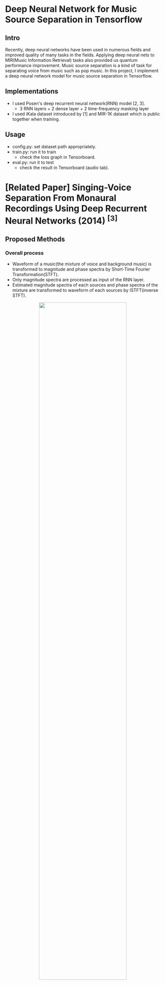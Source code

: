 # Deep Neural Network for Music Source Separation in Tensorflow
## Intro
Recently, deep neural networks have been used in numerous fields and improved quality of many tasks in the fields. 
Applying deep neural nets to MIR(Music Information Retrieval) tasks also provided us quantum performance improvement.
Music source separation is a kind of task for separating voice from music such as pop music.
In this project, I implement a deep neural network model for music source separation in Tensorflow.

## Implementations
* I used Posen's deep recurrent neural network(RNN) model [2, 3].
  * 3 RNN layers + 2 dense layer + 2 time-frequency masking layer
* I used iKala dataset introduced by [1] and MIR-1K dataset which is public together when training.

## Usage
* config.py: set dataset path appropriately.
* train.py: run it to train
  * check the loss graph in Tensorboard.
* eval.py: run it to test
  * check the result in Tensorboard (audio tab).

# \[Related Paper\] Singing-Voice Separation From Monaural Recordings Using Deep Recurrent Neural Networks (2014) <sup>\[3\]</sup>
## Proposed Methods
### Overall process
* Waveform of a music(the mixture of voice and background music) is transformed to magnitude and phase spectra by Short-Time Fourier Transformation(STFT).
* Only magnitude spectra are processed as input of the RNN layer.
* Estimated magnitude spectra of each sources and phase spectra of the mixture are transformed to waveform of each sources by ISTFT(inverse STFT).
<p align="center"><img src="https://raw.githubusercontent.com/andabi/music-source-separation/master/materials/posen/overall.png" width="75%"></p>

### Model
* RNN layers (3 layers)
* Dense layer
  * 1 for each source
* Time-frequency masking layer (normalization)
  * 1 for each source
  * no non-linearity
  * src1's magnitude + src2's magnitude = input's magnitude
<p align="center"><img src="https://raw.githubusercontent.com/andabi/music-source-separation/master/materials/posen/model.png" width="75%"></p>

### Loss
* Mean squared error(MSE) or KL divergence between estimated magnitude and ground true are used as the loss function.

<p align="center"><img src="https://raw.githubusercontent.com/andabi/music-source-separation/master/materials/posen/mse.png" height="30px"></p>

<p align="center"><img src="https://raw.githubusercontent.com/andabi/music-source-separation/master/materials/posen/kl.png" height="30px"></p>

* Further, to prevent different sources to get similar each other, 'discrimination' term is considered additionally.
  * The discrimination weight(r) should be carefully chosen because it causes ignoring the first term when training(large r (e.g. r >= 1) makes the result bad)
<p align="center"><img src="https://raw.githubusercontent.com/andabi/music-source-separation/master/materials/posen/disc_mse.png" height="30px"></p>

<p align="center"><img src="https://raw.githubusercontent.com/andabi/music-source-separation/master/materials/posen/disc_kl.png" height="30px"></p>


## Experiments
### Settings
* [MIR-1K dataset](https://sites.google.com/site/unvoicedsoundseparation/mir-1k) is used.
  * 1000 song clip with a sample rate of 16KHz, with duration from 4 to 13 secs.
  * extracted from 110 Karaoke songs performed by both male and female amateurs.
  * singing voice and background music in different channels.
* Data augmentation
  * circularly shift the singing voice and mix them with the background music.
* 1024 points STFT with 50% overlap (hop size=512 points)
* L-BFGS optimizer rather than gradient decent optimizers
* Concatenating neighboring 1 frame
  * To enrich context, previous and next frames are concatenated to current frame.
### Evaluation Metric
* [BSS-EVAL 3.0 metrics](https://hal.inria.fr/inria-00544230/document) are used.
* (<b>v'</b> = estimated voice, <b>v</b> = ground truth voice, <b>m</b> = ground truth music, <b>x</b> = the mixture)
  * Source to Distortion Ratio (SDR) or GSDR(length weighted)
    * SDR(<b>v</b>) = how similar <b>v'</b> with <b>v</b>?
  * Source to Interferences Ratio (SIR) or GSIR(length weighted)
    * SIR(<b>v</b>) = how discriminative <b>v'</b> with <b>m</b>?
  * Sources to Artifacts Ratio (SAR) or GSAR(length weighted)
  * NSDR(Normalized SDR) or GNSDR(length weighted)
    * SDR improvement between the estimated voice and the mixture.
    * SDR(<b>v'</b>, <b>v</b>) - SDR(<b>x</b>, <b>v</b>)
### Results
* The proposed neural network models achieve 2.30-2.48 dB GNSDR gain, 4.32-5.42 dB GSIR gain with similar GSAR performance, compared with conventional approaches. (quantum jump!!!)
<p align="center"><img src="https://raw.githubusercontent.com/andabi/music-source-separation/master/materials/posen/result3.png" width="50%"></p>

* Concatenating neighboring 1 frame provides better results.
We can make a assumption that more sufficient information than single frame provides more hint to the neural net.
<p align="center"><img src="https://raw.githubusercontent.com/andabi/music-source-separation/master/materials/posen/result1.png" width="50%"></p>

* The RNN-based models, in fact, do not make any plausible improvement comparing with DNN.
But discriminative training with carefully chosen weight(r) provides a bit better performance in the experiments.
<p align="center"><img src="https://raw.githubusercontent.com/andabi/music-source-separation/master/materials/posen/result2.png" width="50%"></p>

* A visualization of magnitude spectrogram (in log scale) for the mixture, voice, and background music.
<p align="center"><img src="https://raw.githubusercontent.com/andabi/music-source-separation/master/materials/posen/result4.png" width="100%"></p>

# \[Related Paper\] Music Signal Processing Using Vector Product Neural Networks (2017) <sup>\[1\]</sup>
## Approach
* Some transformation methods are applied to enrich the information for each frame
  * Instead of Posen's approach(simply concatenate previous-k and subsequent-k frames)
* Vector Product Neural Network(VPNN) proposed by [4] is used.
  * In VPNN, the input data, weights, and biases are all three-dimensional vectors
  * each elements(vectors) are operated by cross product of vectors.
<p align="center"><img src="https://raw.githubusercontent.com/andabi/music-source-separation/master/materials/zhe-cheng/vvpn.png" width="50%"></p>

### Context-windowed Transformation (WVPNN)
* previous, current, and subsequent frame as 3-dimensional vector
* take only second value(current frame) as output in 3-dimensional output vector
### Spectral-color Transformation (CVPNN)
* Transformation the magnitude to RGB colored value (3-dimensional vector)
  * x is the magnitude of each t-f unit,
  * n a scalar to bias the generation of RGB values.
    * empirically set n to 0.0938 in this work.
<p align="center"><img src="https://raw.githubusercontent.com/andabi/music-source-separation/master/materials/zhe-cheng/spectral_color_trans.png" width="50%"></p>

### Loss
* MSE loss is used like Posen's work.
## Experiments
### Settings
* [iKala dataset](http://mac.citi.sinica.edu.tw/ikala/) is used.
  * 252 30-second excerpts sampled from 206 iKala songs
* 63 training clips and 189 testing clips. 
* All clips are downsampled to 16000 Hz. 
* 1024-point window and a 256-point hop size.
* VPNN of 3-layers and 512 units each layer.
* time frequency masking applied.

### Evaluation Metric
[GNSDR, GSIR, GSAR](https://hal.inria.fr/inria-00544230/document) are used.
### Results
* CVPNN and WVPNN performs better than DNNs which have same size of weights.
<p align="center"><img src="https://raw.githubusercontent.com/andabi/music-source-separation/master/materials/zhe-cheng/result.png" width="75%"></p>

# References
1. Zhe-Cheng Fan, Tak-Shing T. Chan, Yi-Hsuan Yang, and Jyh-Shing R. Jang, "[Music Signal Processing Using Vector Product
Neural Networks](http://mac.citi.sinica.edu.tw/~yang/pub/fan17dlm.pdf)", Proc. of the First Int. Workshop on Deep Learning and Music joint with IJCNN, May, 2017
2. P.-S. Huang, M. Kim, M. Hasegawa-Johnson, P. Smaragdis, "[Joint Optimization of Masks and Deep Recurrent Neural Networks for Monaural Source Separation](http://paris.cs.illinois.edu/pubs/huang-ismir2014.pdf)", IEEE/ACM Transactions on Audio, Speech, and Language Processing, vol. 23, no. 12, pp. 2136–2147, Dec. 2015
3. P.-S. Huang, M. Kim, M. Hasegawa-Johnson, P. Smaragdis, "[Singing-Voice Separation From Monaural Recordings Using Deep Recurrent Neural Networks](https://posenhuang.github.io/papers/DRNN_ISMIR2014.pdf)" in International Society for Music Information Retrieval Conference (ISMIR) 2014.
4. Tohru Nitta, "[A backpropagation algorithm for neural networks based an 3D vector product. In Proc. IJCNN](https://staff.aist.go.jp/tohru-nitta/IJCNN93-VP.pdf)", Proc. of IJCAI, 2007.

<audio controls="controls">
  <source type="audio/mp3" src="filename.mp3"></source>
  <source type="audio/ogg" src="filename.ogg"></source>
  <p>Your browser does not support the audio element.</p>
</audio>